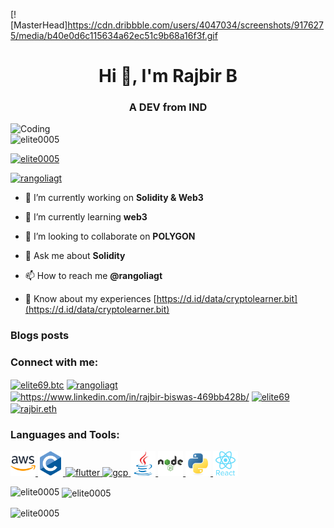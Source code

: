 [![MasterHead]https://cdn.dribbble.com/users/4047034/screenshots/9176275/media/b40e0d6c115634a62ec51c9b68a16f3f.gif
<h1 align="center">Hi 👋, I'm Rajbir B</h1>
<h3 align="center">A DEV from IND</h3>
<img align="right" alt="Coding" width="800" src="https://i.pinimg.com/originals/48/69/10/48691010fc420959ddbad33ab95f323b.gif">

<p align="left"> <img src="https://komarev.com/ghpvc/?username=elite0005&label=Profile%20views&color=0e75b6&style=flat" alt="elite0005" /> </p>

<p align="left"> <a href="https://github.com/ryo-ma/github-profile-trophy"><img src="https://github-profile-trophy.vercel.app/?username=elite0005" alt="elite0005" /></a> </p>

<p align="left"> <a href="https://twitter.com/rangoliagt" target="blank"><img src="https://img.shields.io/twitter/follow/rangoliagt?logo=twitter&style=for-the-badge" alt="rangoliagt" /></a> </p>

- 🔭 I’m currently working on **Solidity & Web3**

- 🌱 I’m currently learning **web3**

- 👯 I’m looking to collaborate on **POLYGON**

- 💬 Ask me about **Solidity**

- 📫 How to reach me **@rangoliagt**

- 📄 Know about my experiences [https://d.id/data/cryptolearner.bit](https://d.id/data/cryptolearner.bit)

### Blogs posts
<!-- BLOG-POST-LIST:START -->
<!-- BLOG-POST-LIST:END -->

<h3 align="left">Connect with me:</h3>
<p align="left">
<a href="https://dev.to/elite69.btc" target="blank"><img align="center" src="https://raw.githubusercontent.com/rahuldkjain/github-profile-readme-generator/master/src/images/icons/Social/devto.svg" alt="elite69.btc" height="30" width="40" /></a>
<a href="https://twitter.com/rangoliagt" target="blank"><img align="center" src="https://raw.githubusercontent.com/rahuldkjain/github-profile-readme-generator/master/src/images/icons/Social/twitter.svg" alt="rangoliagt" height="30" width="40" /></a>
<a href="https://linkedin.com/in/https://www.linkedin.com/in/rajbir-biswas-469bb428b/" target="blank"><img align="center" src="https://raw.githubusercontent.com/rahuldkjain/github-profile-readme-generator/master/src/images/icons/Social/linked-in-alt.svg" alt="https://www.linkedin.com/in/rajbir-biswas-469bb428b/" height="30" width="40" /></a>
<a href="https://kaggle.com/elite69" target="blank"><img align="center" src="https://raw.githubusercontent.com/rahuldkjain/github-profile-readme-generator/master/src/images/icons/Social/kaggle.svg" alt="elite69" height="30" width="40" /></a>
<a href="https://instagram.com/rajbir.eth" target="blank"><img align="center" src="https://raw.githubusercontent.com/rahuldkjain/github-profile-readme-generator/master/src/images/icons/Social/instagram.svg" alt="rajbir.eth" height="30" width="40" /></a>
</p>

<h3 align="left">Languages and Tools:</h3>
<p align="left"> <a href="https://aws.amazon.com" target="_blank" rel="noreferrer"> <img src="https://raw.githubusercontent.com/devicons/devicon/master/icons/amazonwebservices/amazonwebservices-original-wordmark.svg" alt="aws" width="40" height="40"/> </a> <a href="https://www.cprogramming.com/" target="_blank" rel="noreferrer"> <img src="https://raw.githubusercontent.com/devicons/devicon/master/icons/c/c-original.svg" alt="c" width="40" height="40"/> </a> <a href="https://flutter.dev" target="_blank" rel="noreferrer"> <img src="https://www.vectorlogo.zone/logos/flutterio/flutterio-icon.svg" alt="flutter" width="40" height="40"/> </a> <a href="https://cloud.google.com" target="_blank" rel="noreferrer"> <img src="https://www.vectorlogo.zone/logos/google_cloud/google_cloud-icon.svg" alt="gcp" width="40" height="40"/> </a> <a href="https://www.java.com" target="_blank" rel="noreferrer"> <img src="https://raw.githubusercontent.com/devicons/devicon/master/icons/java/java-original.svg" alt="java" width="40" height="40"/> </a> <a href="https://nodejs.org" target="_blank" rel="noreferrer"> <img src="https://raw.githubusercontent.com/devicons/devicon/master/icons/nodejs/nodejs-original-wordmark.svg" alt="nodejs" width="40" height="40"/> </a> <a href="https://www.python.org" target="_blank" rel="noreferrer"> <img src="https://raw.githubusercontent.com/devicons/devicon/master/icons/python/python-original.svg" alt="python" width="40" height="40"/> </a> <a href="https://reactjs.org/" target="_blank" rel="noreferrer"> <img src="https://raw.githubusercontent.com/devicons/devicon/master/icons/react/react-original-wordmark.svg" alt="react" width="40" height="40"/> </a> </p>

<p><img align="left" src="https://github-readme-stats.vercel.app/api/top-langs?username=elite0005&show_icons=true&locale=en&layout=compact" alt="elite0005" /></p>

<p>&nbsp;<img align="center" src="https://github-readme-stats.vercel.app/api?username=elite0005&show_icons=true&locale=en" alt="elite0005" /></p>

<p><img align="center" src="https://github-readme-streak-stats.herokuapp.com/?user=elite0005&" alt="elite0005" /></p>

